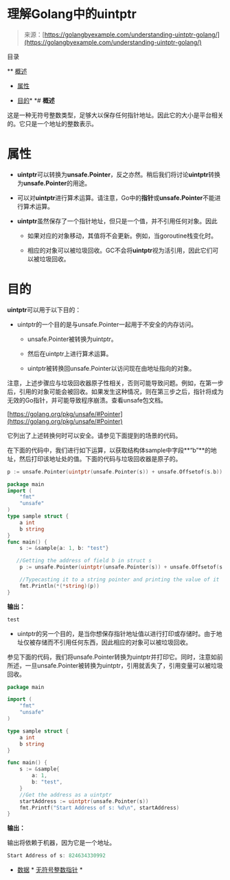 <!--yml

类别：未分类

日期：2024-10-13 06:07:38

-->

# 理解Golang中的uintptr

> 来源：[https://golangbyexample.com/understanding-uintptr-golang/](https://golangbyexample.com/understanding-uintptr-golang/)

目录

**   [概述](#Overview "概述")

+   [属性](#Properties "属性")

+   [目的](#Purpose "目的")*  *# **概述**

这是一种无符号整数类型，足够大以保存任何指针地址。因此它的大小是平台相关的。它只是一个地址的整数表示。

# **属性**

+   **uintptr**可以转换为**unsafe.Pointer**，反之亦然。稍后我们将讨论**uintptr**转换为**unsafe.Pointer**的用途。

+   可以对**uintptr**进行算术运算。请注意，Go中的**指针**或**unsafe.Pointer**不能进行算术运算。

+   **uintptr**虽然保存了一个指针地址，但只是一个值，并不引用任何对象。因此

    +   如果对应的对象移动，其值将不会更新。例如，当goroutine栈变化时。

    +   相应的对象可以被垃圾回收。GC不会将**uintptr**视为活引用，因此它们可以被垃圾回收。

# **目的**

**uintptr**可以用于以下目的：

+   uintptr的一个目的是与unsafe.Pointer一起用于不安全的内存访问。

    +   unsafe.Pointer被转换为uintptr。

    +   然后在uintptr上进行算术运算。

    +   uintptr被转换回unsafe.Pointer以访问现在由地址指向的对象。

注意，上述步骤应与垃圾回收器原子性相关，否则可能导致问题。例如，在第一步后，引用的对象可能会被回收。如果发生这种情况，则在第三步之后，指针将成为无效的Go指针，并可能导致程序崩溃。查看unsafe包文档。

[https://golang.org/pkg/unsafe/#Pointer](https://golang.org/pkg/unsafe/#Pointer)

它列出了上述转换何时可以安全。请参见下面提到的场景的代码。

在下面的代码中，我们进行如下运算，以获取结构体sample中字段**“b”**的地址，然后打印该地址处的值。下面的代码与垃圾回收器是原子的。

```go
p := unsafe.Pointer(uintptr(unsafe.Pointer(s)) + unsafe.Offsetof(s.b))
```

```go
package main
import (
    "fmt"
    "unsafe"
)
type sample struct {
    a int
    b string
}
func main() {
    s := &sample{a: 1, b: "test"}

   //Getting the address of field b in struct s
    p := unsafe.Pointer(uintptr(unsafe.Pointer(s)) + unsafe.Offsetof(s.b))

    //Typecasting it to a string pointer and printing the value of it
    fmt.Println(*(*string)(p))
}
```

**输出：**

```go
test
```

+   uintptr的另一个目的，是当你想保存指针地址值以进行打印或存储时。由于地址仅被存储而不引用任何东西，因此相应的对象可以被垃圾回收。

参见下面的代码，我们将unsafe.Pointer转换为uintptr并打印它。同时，注意如前所述，一旦unsafe.Pointer被转换为uintptr，引用就丢失了，引用变量可以被垃圾回收。

```go
package main

import (
    "fmt"
    "unsafe"
)

type sample struct {
    a int
    b string
}

func main() {
    s := &sample{
        a: 1,
        b: "test",
    }
    //Get the address as a uintptr
    startAddress := uintptr(unsafe.Pointer(s))
    fmt.Printf("Start Address of s: %d\n", startAddress)
}
```

**输出：**

输出将依赖于机器，因为它是一个地址。

```go
Start Address of s: 824634330992
```

+   [数据](https://golangbyexample.com/tag/data/) *   [无符号整数指针](https://golangbyexample.com/tag/uintptr/) *
